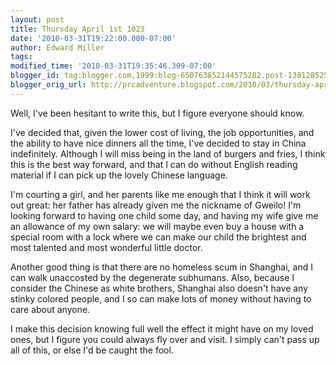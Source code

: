 ```yaml
---
layout: post
title: Thursday April 1st 1023
date: '2010-03-31T19:22:00.000-07:00'
author: Edward Miller
tags: 
modified_time: '2010-03-31T19:35:46.309-07:00'
blogger_id: tag:blogger.com,1999:blog-650763852144575282.post-1381285255486453595
blogger_orig_url: http://prcadventure.blogspot.com/2010/03/thursday-april-1st-1023.html
---
```


Well, I've been hesitant to write this, but I figure everyone should know.

I've decided that, given the lower cost of living, the job opportunities, and the ability to have nice dinners all the time, I've decided to stay in China indefinitely. Although I will miss being in the land of burgers and fries, I think this is the best way forward, and that I can do without English reading material if I can pick up the lovely Chinese language. 


I'm courting a girl, and her parents like me enough that I think it will work out great: her father has already given me the nickname of Gweilo! I'm looking forward to having one child some day, and having my wife give me an allowance of my own salary: we will maybe even buy a house with a special room with a lock where we can make our child the brightest and most talented and most wonderful little doctor. 


Another good thing is that there are no homeless scum in Shanghai, and I can walk unaccosted by the degenerate subhumans. Also, because I consider the Chinese as white brothers, Shanghai also doesn't have any stinky colored people, and I so can make lots of money without having to care about anyone.


I make this decision knowing full well the effect it might have on my loved ones, but I figure you could always fly over and visit. I simply can't pass up all of this, or else I'd be caught the fool.

